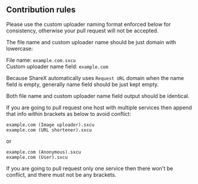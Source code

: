 ## Contribution rules

Please use the custom uploader naming format enforced below for consistency, otherwise your pull request will not be accepted.

The file name and custom uploader name should be just domain with lowercase:

File name: `example.com.sxcu`  
Custom uploader name field: `example.com`

Because ShareX automatically uses `Request URL` domain when the name field is empty, generally name field should be just kept empty.

Both file name and custom uploader name field output should be identical.

If you are going to pull request one host with multiple services then append that info within brackets as below to avoid conflict:

`example.com (Image uploader).sxcu`  
`example.com (URL shortener).sxcu`

or

`example.com (Anonymous).sxcu`  
`example.com (User).sxcu`

If you are going to pull request only one service then there won't be conflict, and there must not be any brackets.
